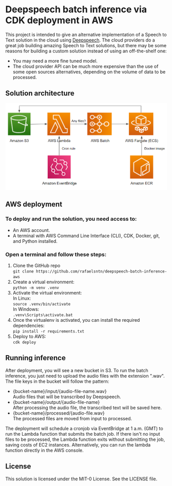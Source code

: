 # Deepspeech batch inference via CDK deployment in AWS

This project is intended to give an alternative implementation of a Speech to Text solution in the cloud using [Deepspeech](https://github.com/mozilla/DeepSpeech). The cloud providers do a great job building amazing Speech to Text solutions, but there may be some reasons for building a custom solution instead of using an off-the-shelf one:
- You may need a more fine tuned model.
- The cloud provider API can be much more expensive than the use of some open sources alternatives, depending on the volume of data to be processed.

## Solution architecture

![solution_architecture](solution_architecture.png)

## AWS deployment

### To deploy and run the solution, you need access to:
- An AWS account.
- A terminal with AWS Command Line Interface (CLI), CDK, Docker, git, and Python installed.

### Open a terminal and follow these steps:
1. Clone the GitHub repo <br />
`git clone https://github.com/rafaelsntn/deepspeech-batch-inference-aws`
2. Create a virtual environment: <br />
`python -m venv .venv`
3. Activate the virtual environment: <br />
In Linux: <br />
`source .venv/bin/activate` <br />
In Windows: <br />
`.venv\Scripts\activate.bat`
4. Once the virtualenv is activated, you can install the required dependencies: <br />
`pip install -r requirements.txt`
5. Deploy to AWS: <br />
`cdk deploy`

## Running inference
After deployment, you will see a new bucket in S3. To run the batch inference, you just need to upload the audio files with the extension ".wav". The file keys in the bucket will follow the pattern:
- {bucket-name}/input/{audio-file-name.wav} <br />
    Audio files that will be transcribed by Deepspeech.
- {bucket-name}/output/{audio-file-name} <br />
    After processing the audio file, the transcribed text will be saved here.
- {bucket-name}/processed/{audio-file.wav} <br />
    The processed files are moved from input to processed.

The deployment will schedule a cronjob via EventBridge at 1 a.m. (GMT) to run the Lambda function that submits the batch job. If there isn't no input files to be processed, the Lambda function exits without submitting the job, saving costs of EC2 instances. Alternatively, you can run the lambda function directly in the AWS console.

## License

This solution is licensed under the MIT-0 License. See the LICENSE file.